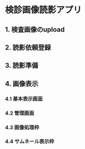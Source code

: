 # 検診画像読影アプリ

## 1. 検査画像のupload

## 2. 読影依頼登録

## 3. 読影準備

## 4. 画像表示
### 4.1 基本表示画面
### 4.2 管理画面
### 4.3 画像処理枠
### 4.4 サムネール表示枠
